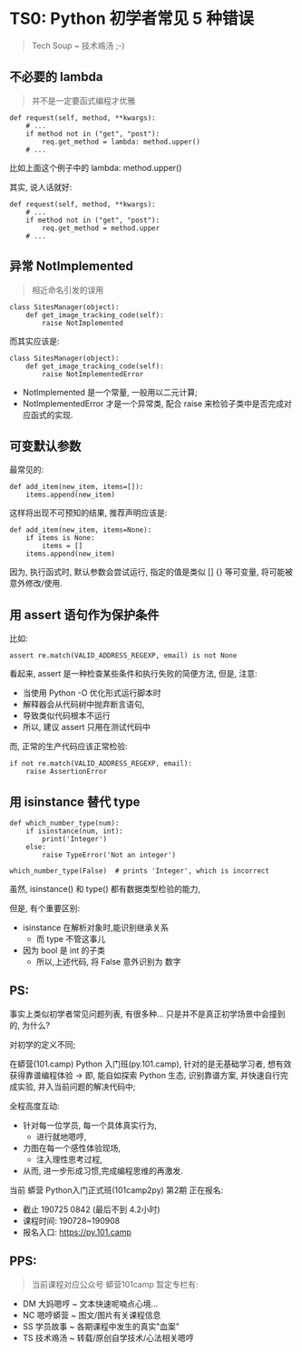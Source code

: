 # TS0: Python 初学者常见 5 种错误
> Tech Soup ~ 技术鳮汤 ;-)

## 不必要的 lambda
> 并不是一定要函式编程才优雅


    def request(self, method, **kwargs):
        # ...
        if method not in ("get", "post"):
            req.get_method = lambda: method.upper()
        # ...


比如上面这个例子中的 lambda: method.upper()

其实, 说人话就好:

    def request(self, method, **kwargs):
        # ...
        if method not in ("get", "post"):
            req.get_method = method.upper
        # ...

## 异常 NotImplemented
> 相近命名引发的误用

    class SitesManager(object):
        def get_image_tracking_code(self):
            raise NotImplemented

而其实应该是:

    class SitesManager(object):
        def get_image_tracking_code(self):
            raise NotImplementedError


- NotImplemented 是一个常量, 一般用以二元计算;
- NotImplementedError 才是一个异常类, 配合 raise 来检验子类中是否完成对应函式的实现.


## 可变默认参数

最常见的:

    def add_item(new_item, items=[]):
        items.append(new_item)

这样将出现不可预知的结果,
推荐声明应该是:

    def add_item(new_item, items=None):
        if items is None:
            items = []
        items.append(new_item)

因为, 执行函式时, 默认参数会尝试运行,
指定的值是类似 [] {} 等可变量,
将可能被意外修改/使用.

## 用 assert 语句作为保护条件

比如:

    assert re.match(VALID_ADDRESS_REGEXP, email) is not None

看起来, assert 是一种检查某些条件和执行失败的简便方法,
但是, 注意:

- 当使用 Python -O 优化形式运行脚本时
- 解释器会从代码树中抛弃断言语句,
- 导致类似代码根本不运行
- 所以, 建议 assert 只用在测试代码中

而, 正常的生产代码应该正常检验:


    if not re.match(VALID_ADDRESS_REGEXP, email):
        raise AssertionError


## 用 isinstance 替代 type

    def which_number_type(num):
        if isinstance(num, int):
            print('Integer')
        else:
            raise TypeError('Not an integer')

    which_number_type(False)  # prints 'Integer', which is incorrect

虽然, isinstance() 和 type() 都有数据类型检验的能力,

但是, 有个重要区别:

- isinstance 在解析对象时,能识别继承关系
    + 而 type 不管这事儿
- 因为 bool 是 int 的子类
    + 所以,上述代码, 将 False 意外识别为 数字




## PS:

事实上类似初学者常见问题列表, 有很多种...
只是并不是真正初学场景中会撞到的,
为什么?

对初学的定义不同;

在蟒营(101.camp) Python 入门班(py.101.camp),
针对的是无基础学习者,
想有效获得靠谱编程体验 -> 即, 能自如探索 Python 生态, 
识别靠谱方案, 并快速自行完成实验, 并入当前问题的解决代码中;


全程高度互动:

- 针对每一位学员, 每一个具体真实行为, 
    + 进行就地嗯哼,
- 力图在每一个感性体验现场, 
    + 注入理性思考过程,
- 从而, 进一步形成习惯,完成编程思维的再激发.


当前 蟒营 Python入门正式班(101camp2py) 第2期 正在报名:

- 截止 190725 0842 (最后不到 4.2小时)
- 课程时间: 190728~190908
- 报名入口: https://py.101.camp


## PPS:
> 当前课程对应公众号 蟒营101camp 暂定专栏有:

- DM 大妈嗯哼 ~ 文本快速呢喃点心境...
- NC 嗯哼蟒营 ~ 图文/图片有关课程信息
- SS 学员故事 ~ 各期课程中发生的真实"血案"
- TS 技术鳮汤 ~ 转载/原创自学技术/心法相关嗯哼

